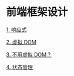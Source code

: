 # 前端框架设计

[1. 响应式](./reactive.md)

[2. 虚拟 DOM](./virtual-dom.md)

[3. 不用虚拟 DOM？](./no-virtual-dom.md)

[4. 状态管理](./state-management.md)
